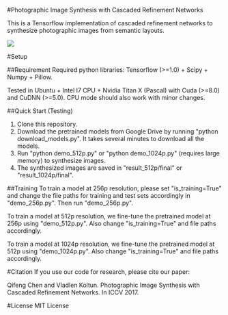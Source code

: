 #Photographic Image Synthesis with Cascaded Refinement Networks

This is a Tensorflow implementation of cascaded refinement networks to synthesize photographic images from semantic layouts.

<img src="http://cqf.io/ImageSynthesis/teaser.png"/>

#Setup

##Requirement
Required python libraries: Tensorflow (>=1.0) + Scipy + Numpy + Pillow.

Tested in Ubuntu + Intel I7 CPU + Nvidia Titan X (Pascal) with Cuda (>=8.0) and CuDNN (>=5.0). CPU mode should also work with minor changes.

##Quick Start (Testing)
1. Clone this repository.
2. Download the pretrained models from Google Drive by running "python download_models.py". It takes several minutes to download all the models.
3. Run "python demo_512p.py" or "python demo_1024p.py" (requires large memory) to synthesize images.
4. The synthesized images are saved in "result_512p/final" or "result_1024p/final".

##Training
To train a model at 256p resolution, please set "is_training=True" and change the file paths for training and test sets accordingly in "demo_256p.py". Then run "demo_256p.py".

To train a model at 512p resolution, we fine-tune the pretrained model at 256p using "demo_512p.py". Also change "is_training=True" and file paths accordingly.

To train a model at 1024p resolution, we fine-tune the pretrained model at 512p using "demo_1024p.py". Also change "is_training=True" and file paths accordingly.

#Citation
If you use our code for research, please cite our paper:

Qifeng Chen and Vladlen Koltun. Photographic Image Synthesis with Cascaded Refinement Networks. In ICCV 2017.

#License
MIT License
